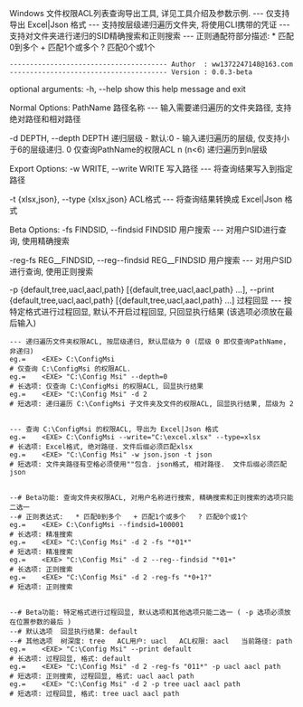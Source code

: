 Windows 文件权限ACL列表查询导出工具, 详见工具介绍及参数示例.
    --- 仅支持导出 Excel|Json 格式
    --- 支持按层级递归遍历文件夹, 将使用CLI携带的凭证
    --- 支持对文件夹进行递归的SID精确搜索和正则搜索  --- 正则通配符部分描述:  * 匹配0到多个   + 匹配1个或多个   ? 匹配0个或1个




    --------------------------------------- Author  : ww1372247148@163.com
    --------------------------------------- Version : 0.0.3-beta


optional arguments:
  -h, --help            show this help message and exit

Normal Options:
  PathName              路径名称 --- 输入需要递归遍历的文件夹路径, 支持绝对路径和相对路径

  -d DEPTH, --depth DEPTH
                        递归层级 - 默认:0 - 输入递归遍历的层级, 仅支持小于6的层级递归.  0 仅查询PathName的权限ACL   n (n<6) 递归遍历到n层级


Export Options:
  -w WRITE, --write WRITE
                        写入路径  --- 将查询结果写入到指定路径

  -t {xlsx,json}, --type {xlsx,json}
                        ACL格式  --- 将查询结果转换成 Excel|Json 格式


Beta Options:
  -fs FINDSID, --findsid FINDSID
                        用户搜索 --- 对用户SID进行查询, 使用精确搜索

  -reg-fs REG__FINDSID, --reg--findsid REG__FINDSID
                        用户搜索 --- 对用户SID进行查询, 使用正则搜索

  -p {default,tree,uacl,aacl,path} [{default,tree,uacl,aacl,path} ...], --print {default,tree,uacl,aacl,path} [{default,tree,uacl,aacl,path} ...]
                        过程回显 --- 按特定格式进行过程回显, 默认不开启过程回显, 只回显执行结果   (该选项必须放在最后输入)



    --- 递归遍历文件夹权限ACL, 按层级递归, 默认层级为 0 (层级 0 即仅查询PathName, 非递归)
    eg.=    <EXE> C:\ConfigMsi                                             # 仅查询 C:\ConfigMsi 的权限ACL.
    eg.=    <EXE> "C:\Config Msi" --depth=0                                # 长选项: 仅查询 C:\ConfigMsi 的权限ACL, 回显执行结果
    eg.=    <EXE> "C:\Config Msi" -d 2                                     # 短选项: 递归遍历 C:\ConfigMsi 子文件夹及文件的权限ACL, 回显执行结果, 层级为 2


    --- 查询 C:\ConfigMsi 的权限ACL, 导出为 Excel|Json 格式
    eg.=    <EXE> C:\ConfigMsi --write="C:\excel.xlsx" --type=xlsx         # 长选项: Excel格式, 绝对路径. 文件后缀必须匹配xlsx
    eg.=    <EXE> "C:\Config Msi" -w json.json -t json                     # 短选项: 文件夹路径有空格必须使用""包含. json格式, 相对路径.  文件后缀必须匹配json


    --# Beta功能: 查询文件夹权限ACL, 对用户名称进行搜索, 精确搜索和正则搜索的选项只能二选一
    --# 正则表达式:   * 匹配0到多个   + 匹配1个或多个   ? 匹配0个或1个
    eg.=    <EXE> C:\ConfigMsi --findsid=100001                            # 长选项: 精准搜索
    eg.=    <EXE> "C:\Config Msi" -d 2 -fs "*01*"                          # 短选项: 精准搜索
    eg.=    <EXE> "C:\Config Msi" -d 2 --reg--findsid "*01+"               # 长选项: 正则搜索
    eg.=    <EXE> "C:\Config Msi" -d 2 -reg-fs "*0+1?"                     # 短选项: 正则搜索


    --# Beta功能: 特定格式进行过程回显, 默认选项和其他选项只能二选一 ( -p 选项必须放在位置参数的最后 )
    --# 默认选项  回显执行结果: default
    --# 其他选项  树深度: tree   ACL用户: uacl   ACL权限: aacl   当前路径: path
    eg.=    <EXE> "C:\Config Msi" --print default                          # 长选项: 过程回显, 格式: default
    eg.=    <EXE> "C:\Config Msi" -d 2 -reg-fs "011*" -p uacl aacl path    # 短选项: 正则搜索, 过程回显, 格式: uacl aacl path
    eg.=    <EXE> "C:\Config Msi" -d 2 -p tree uacl aacl path              # 短选项: 过程回显, 格式: tree uacl aacl path

